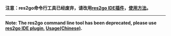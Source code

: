 

**注意：res2go命令行工具已经废弃，请改用[res2go IDE插件](https://github.com/energye/res2go-ide-plugin)，[使用方法](https://gitee.com/ying32/golcl/wikis/pages?sort_id=2645001&doc_id=102420)。**   

----

**Note: The res2go command line tool has been deprecated, please use [res2go IDE plugin](https://github.com/energye/res2go-ide-plugin), [Usage(Chinese)](https://gitee.com/ying32/golcl/wikis/pages?sort_id=2645001&doc_id=102420).**

